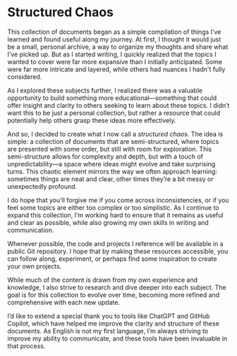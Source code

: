 # Structured Chaos

This collection of documents began as a simple compilation of things I’ve learned and found useful along my journey. At
first, I thought it would just be a small, personal archive, a way to organize my thoughts and share what I’ve picked up.
But as I started writing, I quickly realized that the topics I wanted to cover were far more expansive than I initially
anticipated. Some were far more intricate and layered, while others had nuances I hadn't fully considered.

As I explored these subjects further, I realized there was a valuable opportunity to build something more
educational—something that could offer insight and clarity to others seeking to learn about these topics. I didn’t want
this to be just a personal collection, but rather a resource that could potentially help others grasp these ideas more
effectively.

And so, I decided to create what I now call a *structured chaos*. The idea is simple: a collection of documents that are
semi-structured, where topics are presented with some order, but still with room for exploration. This semi-structure
allows for complexity and depth, but with a touch of unpredictability—a space where ideas might evolve and take
surprising turns. This chaotic element mirrors the way we often approach learning: sometimes things are neat and clear,
other times they’re a bit messy or unexpectedly profound.

I do hope that you’ll forgive me if you come across inconsistencies, or if you feel some topics are either too complex
or too simplistic. As I continue to expand this collection, I’m working hard to ensure that it remains as useful and
clear as possible, while also growing my own skills in writing and communication.

Whenever possible, the code and projects I reference will be available in a public Git repository. I hope that by making
these resources accessible, you can follow along, experiment, or perhaps find some inspiration to create your own
projects.

While much of the content is drawn from my own experience and knowledge, I also strive to research and dive deeper into
each subject. The goal is for this collection to evolve over time, becoming more refined and comprehensive with each new
update.

I’d like to extend a special thank you to tools like ChatGPT and GitHub Copilot, which have helped me improve the
clarity and structure of these documents. As English is not my first language, I’m always striving to improve my ability
to communicate, and these tools have been invaluable in that process.